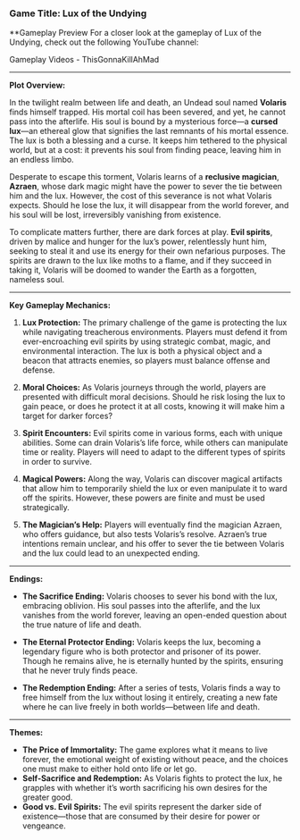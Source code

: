 ### Game Title: **Lux of the Undying**


**Gameplay Preview
For a closer look at the gameplay of Lux of the Undying, check out the following YouTube channel:

Gameplay Videos - ThisGonnaKillAhMad


---
**Plot Overview:**

In the twilight realm between life and death, an Undead soul named **Volaris** finds himself trapped. His mortal coil has been severed, and yet, he cannot pass into the afterlife. His soul is bound by a mysterious force—a **cursed lux**—an ethereal glow that signifies the last remnants of his mortal essence. The lux is both a blessing and a curse. It keeps him tethered to the physical world, but at a cost: it prevents his soul from finding peace, leaving him in an endless limbo. 

Desperate to escape this torment, Volaris learns of a **reclusive magician**, **Azraen**, whose dark magic might have the power to sever the tie between him and the lux. However, the cost of this severance is not what Volaris expects. Should he lose the lux, it will disappear from the world forever, and his soul will be lost, irreversibly vanishing from existence.

To complicate matters further, there are dark forces at play. **Evil spirits**, driven by malice and hunger for the lux’s power, relentlessly hunt him, seeking to steal it and use its energy for their own nefarious purposes. The spirits are drawn to the lux like moths to a flame, and if they succeed in taking it, Volaris will be doomed to wander the Earth as a forgotten, nameless soul.

---

**Key Gameplay Mechanics:**

1. **Lux Protection:** The primary challenge of the game is protecting the lux while navigating treacherous environments. Players must defend it from ever-encroaching evil spirits by using strategic combat, magic, and environmental interaction. The lux is both a physical object and a beacon that attracts enemies, so players must balance offense and defense.

2. **Moral Choices:** As Volaris journeys through the world, players are presented with difficult moral decisions. Should he risk losing the lux to gain peace, or does he protect it at all costs, knowing it will make him a target for darker forces?

3. **Spirit Encounters:** Evil spirits come in various forms, each with unique abilities. Some can drain Volaris’s life force, while others can manipulate time or reality. Players will need to adapt to the different types of spirits in order to survive.

4. **Magical Powers:** Along the way, Volaris can discover magical artifacts that allow him to temporarily shield the lux or even manipulate it to ward off the spirits. However, these powers are finite and must be used strategically.

5. **The Magician’s Help:** Players will eventually find the magician Azraen, who offers guidance, but also tests Volaris’s resolve. Azraen’s true intentions remain unclear, and his offer to sever the tie between Volaris and the lux could lead to an unexpected ending.

---

**Endings:**

- **The Sacrifice Ending:** Volaris chooses to sever his bond with the lux, embracing oblivion. His soul passes into the afterlife, and the lux vanishes from the world forever, leaving an open-ended question about the true nature of life and death.
  
- **The Eternal Protector Ending:** Volaris keeps the lux, becoming a legendary figure who is both protector and prisoner of its power. Though he remains alive, he is eternally hunted by the spirits, ensuring that he never truly finds peace.

- **The Redemption Ending:** After a series of tests, Volaris finds a way to free himself from the lux without losing it entirely, creating a new fate where he can live freely in both worlds—between life and death.

---

**Themes:** 

- **The Price of Immortality:** The game explores what it means to live forever, the emotional weight of existing without peace, and the choices one must make to either hold onto life or let go.
- **Self-Sacrifice and Redemption:** As Volaris fights to protect the lux, he grapples with whether it’s worth sacrificing his own desires for the greater good.
- **Good vs. Evil Spirits:** The evil spirits represent the darker side of existence—those that are consumed by their desire for power or vengeance.
